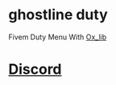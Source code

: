 # ghostline duty
Fivem Duty Menu With [Ox_lib](https://github.com/overextended/ox_lib)
# [Discord](https://discord.gg/uEF8e5CGV3)
